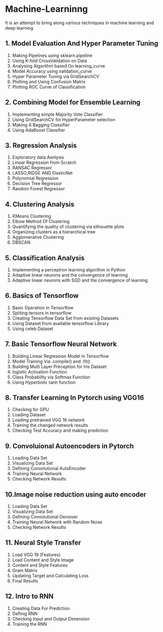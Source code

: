 # Machine-Learninng
It is an attempt to bring along various techniques in machine learning and deep learning
## 1. Model Evaluation And Hyper Parameter Tuning
1. Making Pipelines using sklearn.pipeline
2. Using K-fold CrossValidation on Data
3. Analysing Algorithm based On learning_curve
4. Model Accuracy using validation_curve
5. Hyper Parameter Tuning via GridSearchCV
6. Plotting and Using Confusion Matrix
7. Plotting ROC Curve of Classification
## 2. Combining Model for Ensemble Learning
1. Implementing simple Majority Vote Classifier
2. Using GridSearchCV for HyperParameter selection
3. Making A Bagging Classifier
4. Using AdaBoost Classifier
## 3. Regression Analysis
1. Exploratory data Aanlysis
2. Linear Regression from Scratch
3. RANSAC Regressor
4. LASSO,RIDGE AND ElasticNet
5. Polynomial Regression
6. Decision Tree Regressor
7. Random Forest Regressor
## 4. Clustering Analysis
1. KMeans Clustering
2. Elbow Method Of Clustering
3. Quantifying the quality of clustering via silhouette plots
4. Organizing clusters as a hierarchical tree
5. Agglomerative Clustering
6. DBSCAN
## 5. Classification Analysis
1. Implementing a perceptron learning algorithm in Python
2. Adaptive linear neurons and the convergence of learning
3. Adaptive linear neurons with SGD and the convergence of learning
## 6. Basics of Tensorflow
1. Basic Operation in Tensorflow
2. Spliting tensors in tensorflow
3. Creating Tensorflow Data Set from existing Datasets
4. Using Dataset from available tensorflow Library
5. Using celeb Dataset
## 7. Basic Tensorflow Neural Network
1. Building Linear Regression Model in Tensorflow
2. Model Training Via .compile() and .fit()
3. Building Multi Layer Preception for Iris Dataset
4. logistic Activation Function
5. Class Probability via Softmax Function
6. Using Hyperbolic tanh function
## 8. Transfer Learning In Pytorch using VGG16
1. Checking for GPU
2. Loading Dataset
3. Loading pretrained VGG 16 network
4. Training the changed network results
5. Checking Test Accuracy and making prediction
## 9. Convoluional Autoencoders in Pytorch
1. Loading Data Set
2. Visualizing Data Set
3. Defining Convolutional AutoEncoder
4. Training Neural Network
5. Checking Network Results
## 10.Image noise reduction using auto encoder

1. Loading Data Set
2. Visualizing Data Set
3. Defining Convolutional Denoiser
4. Training Neural Network with Random Noise
5. Checking Network Results

## 11. Neural Style Transfer
1. Load VGG 19 (Features)
2. Load Content and Style Image
3. Content and Style Features
4. Gram Matrix
5. Updating Target and Calculating Loss
6. Final Results
## 12. Intro to RNN
1. Creating Data For Prediction
2. Definig RNN
3. Checking Input and Output Dimension
4. Training the RNN
